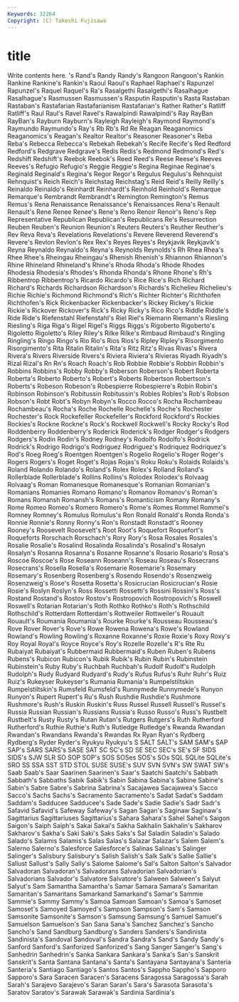 ```yaml
---
Keywords: 32264 
Copyright: (C) Takeshi Fujisawa
---
```


# title

Write contents here.
's Rand's Randy
Randy's Rangoon Rangoon's Rankin Rankine Rankine's Rankin's Raoul Raoul's Raphael
Raphael's Rapunzel Rapunzel's Raquel Raquel's Ra's Rasalgethi Rasalgethi's Rasalhague Rasalhague's
Rasmussen Rasmussen's Rasputin Rasputin's Rasta Rastaban Rastaban's Rastafarian Rastafarianism Rastafarian's
Rather Rather's Ratliff Ratliff's Raul Raul's Ravel Ravel's Rawalpindi Rawalpindi's
Ray RayBan RayBan's Rayburn Rayburn's Rayleigh Rayleigh's Raymond Raymond's Raymundo
Raymundo's Ray's Rb Rb's Rd Re Reagan Reaganomics Reaganomics's Reagan's
Realtor Realtor's Reasoner Reasoner's Reba Reba's Rebecca Rebecca's Rebekah Rebekah's
Recife Recife's Red Redford Redford's Redgrave Redgrave's Redis Redis's Redmond
Redmond's Red's Redshift Redshift's Reebok Reebok's Reed Reed's Reese Reese's
Reeves Reeves's Refugio Refugio's Reggie Reggie's Regina Reginae Reginae's Reginald
Reginald's Regina's Regor Regor's Regulus Regulus's Rehnquist Rehnquist's Reich Reich's
Reichstag Reichstag's Reid Reid's Reilly Reilly's Reinaldo Reinaldo's Reinhardt Reinhardt's
Reinhold Reinhold's Remarque Remarque's Rembrandt Rembrandt's Remington Remington's Remus Remus's
Rena Renaissance Renaissance's Renaissances Rena's Renault Renault's Rene Renee Renee's
Rene's Reno Renoir Renoir's Reno's Rep Representative Republican Republican's Republicans
Re's Resurrection Reuben Reuben's Reunion Reunion's Reuters Reuters's Reuther Reuther's
Rev Reva Reva's Revelations Revelations's Revere Reverend Reverend's Revere's Revlon
Revlon's Rex Rex's Reyes Reyes's Reykjavik Reykjavik's Reyna Reynaldo Reynaldo's
Reyna's Reynolds Reynolds's Rh Rhea Rhea's Rhee Rhee's Rheingau Rheingau's
Rhenish Rhenish's Rhiannon Rhiannon's Rhine Rhineland Rhineland's Rhine's Rhoda Rhoda's
Rhode Rhodes Rhodesia Rhodesia's Rhodes's Rhonda Rhonda's Rhone Rhone's Rh's
Ribbentrop Ribbentrop's Ricardo Ricardo's Rice Rice's Rich Richard Richard's Richards
Richardson Richardson's Richards's Richelieu Richelieu's Richie Richie's Richmond Richmond's Rich's
Richter Richter's Richthofen Richthofen's Rick Rickenbacker Rickenbacker's Rickey Rickey's Rickie
Rickie's Rickover Rickover's Rick's Ricky Ricky's Rico Rico's Riddle Riddle's
Ride Ride's Riefenstahl Riefenstahl's Riel Riel's Riemann Riemann's Riesling Riesling's
Riga Riga's Rigel Rigel's Riggs Riggs's Rigoberto Rigoberto's Rigoletto Rigoletto's
Riley Riley's Rilke Rilke's Rimbaud Rimbaud's Ringling Ringling's Ringo Ringo's
Rio Rio's Rios Rios's Ripley Ripley's Risorgimento Risorgimento's Rita Ritalin
Ritalin's Rita's Ritz Ritz's Rivas Rivas's Rivera Rivera's Rivers Riverside
Rivers's Riviera Riviera's Rivieras Riyadh Riyadh's Rizal Rizal's Rn Rn's
Roach Roach's Rob Robbie Robbie's Robbin Robbin's Robbins Robbins's Robby
Robby's Roberson Roberson's Robert Roberta Roberta's Roberto Roberto's Robert's Roberts
Robertson Robertson's Roberts's Robeson Robeson's Robespierre Robespierre's Robin Robin's Robinson
Robinson's Robitussin Robitussin's Robles Robles's Rob's Robson Robson's Robt Robt's
Robyn Robyn's Rocco Rocco's Rocha Rochambeau Rochambeau's Rocha's Roche Rochelle
Rochelle's Roche's Rochester Rochester's Rock Rockefeller Rockefeller's Rockford Rockford's Rockies
Rockies's Rockne Rockne's Rock's Rockwell Rockwell's Rocky Rocky's Rod Roddenberry
Roddenberry's Roderick Roderick's Rodger Rodger's Rodgers Rodgers's Rodin Rodin's Rodney
Rodney's Rodolfo Rodolfo's Rodrick Rodrick's Rodrigo Rodrigo's Rodriguez Rodriguez's Rodriquez
Rodriquez's Rod's Roeg Roeg's Roentgen Roentgen's Rogelio Rogelio's Roger Roger's
Rogers Rogers's Roget Roget's Rojas Rojas's Roku Roku's Rolaids Rolaids's
Roland Rolando Rolando's Roland's Rolex Rolex's Rolland Rolland's Rollerblade Rollerblade's
Rollins Rollins's Rolodex Rolodex's Rolvaag Rolvaag's Roman Romanesque Romanesque's Romanian
Romanian's Romanians Romanies Romano Romano's Romanov Romanov's Roman's Romans Romansh
Romansh's Romans's Romanticism Romany Romany's Rome Romeo Romeo's Romero Romero's
Rome's Romes Rommel Rommel's Romney Romney's Romulus Romulus's Ron Ronald
Ronald's Ronda Ronda's Ronnie Ronnie's Ronny Ronny's Ron's Ronstadt Ronstadt's
Rooney Rooney's Roosevelt Roosevelt's Root Root's Roquefort Roquefort's Roqueforts Rorschach
Rorschach's Rory Rory's Rosa Rosales Rosales's Rosalie Rosalie's Rosalind Rosalinda
Rosalinda's Rosalind's Rosalyn Rosalyn's Rosanna Rosanna's Rosanne Rosanne's Rosario Rosario's
Rosa's Roscoe Roscoe's Rose Roseann Roseann's Roseau Roseau's Rosecrans Rosecrans's
Rosella Rosella's Rosemarie Rosemarie's Rosemary Rosemary's Rosenberg Rosenberg's Rosendo Rosendo's
Rosenzweig Rosenzweig's Rose's Rosetta Rosetta's Rosicrucian Rosicrucian's Rosie Rosie's Roslyn
Roslyn's Ross Rossetti Rossetti's Rossini Rossini's Ross's Rostand Rostand's Rostov
Rostov's Rostropovich Rostropovich's Roswell Roswell's Rotarian Rotarian's Roth Rothko Rothko's
Roth's Rothschild Rothschild's Rotterdam Rotterdam's Rottweiler Rottweiler's Rouault Rouault's Roumania
Roumania's Rourke Rourke's Rousseau Rousseau's Rove Rover Rover's Rove's Rowe
Rowena Rowena's Rowe's Rowland Rowland's Rowling Rowling's Roxanne Roxanne's Roxie
Roxie's Roxy Roxy's Roy Royal Royal's Royce Royce's Roy's Rozelle
Rozelle's R's Rte Ru Rubaiyat Rubaiyat's Rubbermaid Rubbermaid's Ruben Ruben's
Rubens Rubens's Rubicon Rubicon's Rubik Rubik's Rubin Rubin's Rubinstein Rubinstein's
Ruby Ruby's Ruchbah Ruchbah's Rudolf Rudolf's Rudolph Rudolph's Rudy Rudyard
Rudyard's Rudy's Rufus Rufus's Ruhr Ruhr's Ruiz Ruiz's Rukeyser Rukeyser's
Rumania Rumania's Rumpelstiltskin Rumpelstiltskin's Rumsfeld Rumsfeld's Runnymede Runnymede's Runyon Runyon's
Rupert Rupert's Ru's Rush Rushdie Rushdie's Rushmore Rushmore's Rush's Ruskin
Ruskin's Russ Russel Russell Russell's Russel's Russia Russian Russian's Russians
Russia's Russo Russo's Russ's Rustbelt Rustbelt's Rusty Rusty's Rutan Rutan's
Rutgers Rutgers's Ruth Rutherford Rutherford's Ruthie Ruthie's Ruth's Rutledge Rutledge's
Rwanda Rwandan Rwandan's Rwandans Rwanda's Rwandas Rx Ryan Ryan's Rydberg
Rydberg's Ryder Ryder's Ryukyu Ryukyu's S SALT SALT's SAM SAM's
SAP SAP's SARS SARS's SASE SAT SC SC's SD SE
SEC SEC's SE's SF SIDS SIDS's SJW SLR SO SOP
SOP's SOS SOSes SOS's SOs SQL SQLite SQLite's SRO SS
SSA SST STD STOL SUSE SUSE's SUV SVN SVN's SW
SWAT SW's Saab Saab's Saar Saarinen Saarinen's Saar's Saatchi Saatchi's
Sabbath Sabbath's Sabbaths Sabik Sabik's Sabin Sabina Sabina's Sabine Sabine's
Sabin's Sabre Sabre's Sabrina Sabrina's Sacajawea Sacajawea's Sacco Sacco's Sachs
Sachs's Sacramento Sacramento's Sadat Sadat's Saddam Saddam's Sadducee Sadducee's Sade
Sade's Sadie Sadie's Sadr Sadr's Safavid Safavid's Safeway Safeway's Sagan
Sagan's Saginaw Saginaw's Sagittarius Sagittariuses Sagittarius's Sahara Sahara's Sahel Sahel's
Saigon Saigon's Saiph Saiph's Sakai Sakai's Sakha Sakhalin Sakhalin's Sakharov
Sakharov's Sakha's Saki Saki's Saks Saks's Sal Saladin Saladin's Salado
Salado's Salamis Salamis's Salas Salas's Salazar Salazar's Salem Salem's Salerno
Salerno's Salesforce Salesforce's Salinas Salinas's Salinger Salinger's Salisbury Salisbury's Salish
Salish's Salk Salk's Sallie Sallie's Sallust Sallust's Sally Sally's Salome
Salome's Sal's Salton Salton's Salvador Salvadoran Salvadoran's Salvadorans Salvadorian Salvadorian's
Salvadorians Salvador's Salvatore Salvatore's Salween Salween's Salyut Salyut's Sam Samantha
Samantha's Samar Samara Samara's Samaritan Samaritan's Samaritans Samarkand Samarkand's Samar's
Sammie Sammie's Sammy Sammy's Samoa Samoan Samoan's Samoa's Samoset Samoset's
Samoyed Samoyed's Sampson Sampson's Sam's Samson Samsonite Samsonite's Samson's Samsung
Samsung's Samuel Samuel's Samuelson Samuelson's San Sana Sana's Sanchez Sanchez's
Sancho Sancho's Sand Sandburg Sandburg's Sanders Sanders's Sandinista Sandinista's Sandoval
Sandoval's Sandra Sandra's Sand's Sandy Sandy's Sanford Sanford's Sanforized Sanforized's
Sang Sanger Sanger's Sang's Sanhedrin Sanhedrin's Sanka Sankara Sankara's Sanka's
San's Sanskrit Sanskrit's Santa Santana Santana's Santa's Santayana Santayana's Santeria
Santeria's Santiago Santiago's Santos Santos's Sappho Sappho's Sapporo Sapporo's Sara
Saracen Saracen's Saracens Saragossa Saragossa's Sarah Sarah's Sarajevo Sarajevo's Saran
Saran's Sara's Sarasota Sarasota's Saratov Saratov's Sarawak Sarawak's Sardinia Sardinia's
